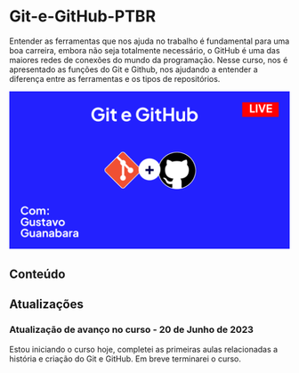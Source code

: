 # Git-e-GitHub-PTBR
Entender as ferramentas que nos ajuda no trabalho é fundamental para uma boa carreira, embora não seja totalmente necessário, o GitHub é uma das maiores redes de conexões do mundo da programação. Nesse curso, nos é apresentado as funções do Git e Github, nos ajudando a entender a diferença entre as ferramentas e os tipos de repositórios.

<img src="Imagens/Git e Github design.png" alt="Git e Github, com Gustavo Guanabara">

<h2>Conteúdo</h2>

<h2>Atualizações</h2>

<h3>Atualização de avanço no curso - 20 de Junho de 2023</h3>

<p>
    Estou iniciando o curso hoje, completei as primeiras aulas relacionadas a história e criação do Git e GitHub. Em breve terminarei o curso.
</p>